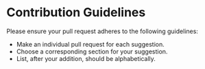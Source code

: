 # Contribution Guidelines

Please ensure your pull request adheres to the following guidelines:

- Make an individual pull request for each suggestion.
- Choose a corresponding section for your suggestion.
- List, after your addition, should be alphabetically.

